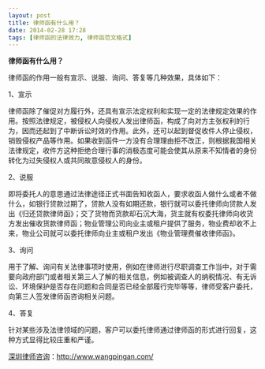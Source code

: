 ```yaml
---
layout: post
title: 律师函有什么用？
date: 2014-02-28 17:28
tags: [律师函的法律效力, 律师函范文格式]
---
```

<strong>律师函有什么用？</strong>

律师函的作用一般有宣示、说服、询问、答复等几种效果，具体如下：

1、宣示

律师函除了催促对方履行外，还具有宣示法定权利和实现一定的法律规定效果的作用。按照法律规定，被侵权人向侵权人发出律师函，构成了向对方主张权利的行为，因而还起到了中断诉讼时效的作用。此外，还可以起到督促收件人停止侵权，销毁侵权产品等作用。如果收到函件一方没有合理理由拒不改正，则根据我国相关法律规定，收件方这种拒绝合理行事的消极态度可能会使其从原来不知情者的身份转化为过失侵权人或共同故意侵权人的身份。

2、说服

即将委托人的意思通过法律途径正式书面告知收函人，要求收函人做什么或者不做什么，如银行贷款过期了，贷款人没有如期还款，银行就可以委托律师向贷款人发出《归还贷款律师函》；交了货物而货款却石沉大海，货主就有权委托律师向收货方发出催收货款律师函；物业管理公司向业主或租户提供了服务，物业费却收不上来，物业公司就可以委托律师向业主或租户发出《物业管理费催收律师函》。 

3、询问

用于了解、询问有关法律事项时使用，例如在律师进行尽职调查工作当中，对于需要向政府部门或者相关第三人了解的相关信息，例如被调查人的纳税情况、有无诉讼、环境保护是否存在问题和合同是否已经全部履行完毕等等，律师受客户委托，向第三人签发律师函咨询相关问题。

4、答复

针对某些涉及法律领域的问题，客户可以委托律师通过律师函的形式进行回复，这种方式显得比较庄重和严谨。

<a href="http://www.wangpingan.com/">深圳律师咨询</a>：<a href="http://www.wangpingan.com/">http://www.wangpingan.com/</a>

